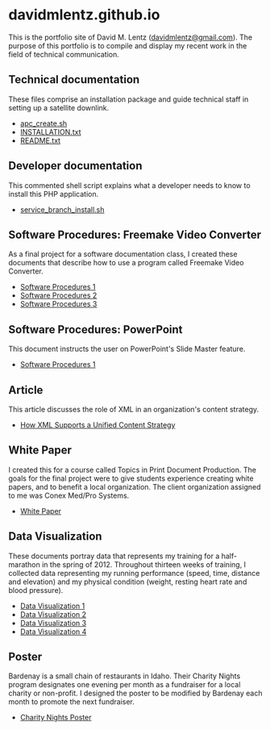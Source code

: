 # davidmlentz.github.io
This is the portfolio site of David M. Lentz (davidmlentz@gmail.com). The purpose of this portfolio is to compile and display my recent work in the field of technical communication.

## Technical documentation
These files comprise an installation package and guide technical staff in setting up a satellite downlink.
* [apc_create.sh](http://davidmlentz.github.io/apc_create.sh)
* [INSTALLATION.txt](http://davidmlentz.github.io/INSTALLATION.txt)
* [README.txt](http://davidmlentz.github.io/README.txt)

## Developer documentation
This commented shell script explains what a developer needs to know to install this PHP application.
* [service_branch_install.sh](http://davidmlentz.github.io/service_branch_install.sh)

## Software Procedures: Freemake Video Converter
As a final project for a software documentation class, I created these documents that describe how to use a program called Freemake Video Converter.
* [Software Procedures 1](http://davidmlentz.github.io/software_procedures1.html)
* [Software Procedures 2](http://davidmlentz.github.io/software_procedures2.html)
* [Software Procedures 3](http://davidmlentz.github.io/software_procedures3.html)

## Software Procedures: PowerPoint
This document instructs the user on PowerPoint's Slide Master feature.
* [Software Procedures 1](http://davidmlentz.github.io/PowerPoint.pdf)

## Article
This article discusses the role of XML in an organization's content strategy.
* [How XML Supports a Unified Content Strategy](http://davidmlentz.github.io/HowXMLSupportsaUnifiedContentStrategy.pdf)

## White Paper
I created this for a course called Topics in Print Document Production. The goals for the final project were to give students experience creating white papers, and to benefit a local organization. The client organization assigned to me was Conex Med/Pro Systems.
* [White Paper](http://davidmlentz.github.io/white_paper.pdf)

## Data Visualization
These documents portray data that represents my training for a half-marathon in the spring of 2012. Throughout thirteen weeks of training, I collected data representing my running performance (speed, time, distance and elevation) and my physical condition (weight, resting heart rate and blood pressure).
* [Data Visualization 1](http://davidmlentz.github.io/data_visualization1.pdf)
* [Data Visualization 2](http://davidmlentz.github.io/data_visualization2.pdf)
* [Data Visualization 3](http://davidmlentz.github.io/data_visualization3.pdf)
* [Data Visualization 4](http://davidmlentz.github.io/data_visualization4.pdf)

## Poster
Bardenay is a small chain of restaurants in Idaho. Their Charity Nights program designates one evening per month as a fundraiser for a local charity or non-profit. I designed the poster to be modified by Bardenay each month to promote the next fundraiser.
* [Charity Nights Poster](http://davidmlentz.github.io/charity_nights_poster.pdf)
